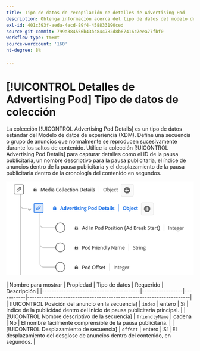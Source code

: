 ```yaml
---
title: Tipo de datos de recopilación de detalles de Advertising Pod
description: Obtenga información acerca del tipo de datos del modelo de datos de experiencia (XDM) de recopilación de detalles de Advertising Pod.
exl-id: 401c393f-aeda-4ecd-89f4-458833190ced
source-git-commit: 799a384556b43bc844782d8b67416c7eea77fbf0
workflow-type: tm+mt
source-wordcount: '160'
ht-degree: 8%

---
```


# [!UICONTROL Detalles de Advertising Pod] Tipo de datos de colección

La colección [!UICONTROL Advertising Pod Details] es un tipo de datos estándar del Modelo de datos de experiencia (XDM). Define una secuencia o grupo de anuncios que normalmente se reproducen sucesivamente durante los saltos de contenido. Utilice la colección [!UICONTROL Advertising Pod Details] para capturar detalles como el ID de la pausa publicitaria, un nombre descriptivo para la pausa publicitaria, el índice de anuncios dentro de la pausa publicitaria y el desplazamiento de la pausa publicitaria dentro de la cronología del contenido en segundos.

![Un diagrama del tipo de datos de recopilación de información de detalles de Advertising Pod.](../images/data-types/advertising-pod-details-collection.png)

| Nombre para mostrar | Propiedad | Tipo de datos | Requerido | Descripción |
|-----------------------------------------|-----------------|-----------|--------------------------------------------------------------------|
| [!UICONTROL Posición del anuncio en la secuencia] | `index` | entero | Sí | Índice de la publicidad dentro del inicio de pausa publicitaria principal. |
| [!UICONTROL Nombre descriptivo de la secuencia] | `friendlyName` | cadena | No | El nombre fácilmente comprensible de la pausa publicitaria. |
| [!UICONTROL Desplazamiento de secuencia] | `offset` | entero | Sí | El desplazamiento del desglose de anuncios dentro del contenido, en segundos. |
